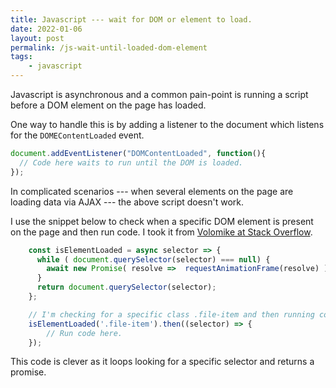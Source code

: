 ```yaml
---
title: Javascript --- wait for DOM or element to load.
date: 2022-01-06
layout: post
permalink: /js-wait-until-loaded-dom-element
tags:
    - javascript
---
```


Javascript is asynchronous and a common pain-point is running a script before a DOM element on the page has loaded.

One way to handle this is by adding a listener to the document which listens for the `DOMEContentLoaded` event.

```javascript
document.addEventListener("DOMContentLoaded", function(){
  // Code here waits to run until the DOM is loaded.
});
```

In complicated scenarios --- when several elements on the page are loading data via AJAX --- the above script doesn't work.

I use the snippet below to check when a specific DOM element is present on the page and then run code. I took it from [Volomike at Stack Overflow](https://stackoverflow.com/a/53269990).

```javascript
    const isElementLoaded = async selector => {
      while ( document.querySelector(selector) === null) {
        await new Promise( resolve =>  requestAnimationFrame(resolve) )
      }
      return document.querySelector(selector);
    };

    // I'm checking for a specific class .file-item and then running code. You can also check for an id or an element.
    isElementLoaded('.file-item').then((selector) => {
        // Run code here.
    });
```

This code is clever as it loops looking for a specific selector and returns a promise.